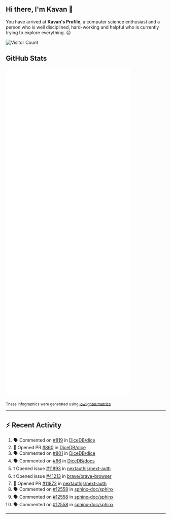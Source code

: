 ## Hi there, I'm Kavan 👋

You have arrived at **Kavan's Profile**, a computer science enthusiast and a person who is well disciplined, hard-working and helpful who is currently trying to explore everything. 😉

![Visitor Count](https://profile-counter.glitch.me/kavania2002/count.svg)

## GitHub Stats

![](./github-metrics.svg)

<sub>These infographics were generated using [lowlighter/metrics](https://github.com/lowlighter/metrics)</sub>

---

## :zap: Recent Activity

<!--START_SECTION:activity-->
1. 🗣 Commented on [#819](https://github.com/DiceDB/dice/issues/819#issuecomment-2382006295) in [DiceDB/dice](https://github.com/DiceDB/dice)
2. 💪 Opened PR [#860](https://github.com/DiceDB/dice/pull/860) in [DiceDB/dice](https://github.com/DiceDB/dice)
3. 🗣 Commented on [#801](https://github.com/DiceDB/dice/issues/801#issuecomment-2381130131) in [DiceDB/dice](https://github.com/DiceDB/dice)
4. 🗣 Commented on [#66](https://github.com/DiceDB/docs/issues/66#issuecomment-2380600832) in [DiceDB/docs](https://github.com/DiceDB/docs)
5. ❗ Opened issue [#11893](https://github.com/nextauthjs/next-auth/issues/11893) in [nextauthjs/next-auth](https://github.com/nextauthjs/next-auth)
6. ❗ Opened issue [#41213](https://github.com/brave/brave-browser/issues/41213) in [brave/brave-browser](https://github.com/brave/brave-browser)
7. 💪 Opened PR [#11872](https://github.com/nextauthjs/next-auth/pull/11872) in [nextauthjs/next-auth](https://github.com/nextauthjs/next-auth)
8. 🗣 Commented on [#12558](https://github.com/sphinx-doc/sphinx/issues/12558#issuecomment-2231480167) in [sphinx-doc/sphinx](https://github.com/sphinx-doc/sphinx)
9. 🗣 Commented on [#12558](https://github.com/sphinx-doc/sphinx/issues/12558#issuecomment-2227352669) in [sphinx-doc/sphinx](https://github.com/sphinx-doc/sphinx)
10. 🗣 Commented on [#12558](https://github.com/sphinx-doc/sphinx/issues/12558#issuecomment-2227345206) in [sphinx-doc/sphinx](https://github.com/sphinx-doc/sphinx)
<!--END_SECTION:activity-->

---
